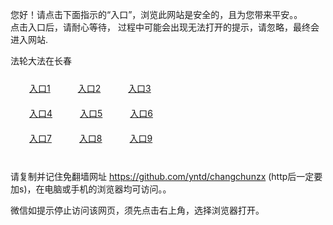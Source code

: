 您好！请点击下面指示的“入口”，浏览此网站是安全的，且为您带来平安。。 <br/>
点击入口后，请耐心等待， 过程中可能会出现无法打开的提示，请忽略，最终会进入网站. </br>

法轮大法在长春<br/>
<div style="padding:10px"><a style="margin:20px" target="_blank" href="https://d2ts0hgzwp17i3.cloudfront.net/2Qpsp?dvpebif" id="ccLink1" rel="nofollow">入口1</a> <a target="_blank" style="margin:20px" href="https://d1ltfg9y3bxffm.cloudfront.net/2Qpsp?xuzhltyc" id="ccLink2" rel="nofollow">入口2</a> <a style="margin:20px" target="_blank" href="https://d2lcoeeasg45z1.cloudfront.net/2Qpsp?ododxxfh" id="ccLink3" rel="nofollow">入口3</a></div>

<div style="padding:10px" ><a style="margin:20px" target="_blank" href="https://d2ts0hgzwp17i3.cloudfront.net/2Qpsp?dvpebif" id="ccLink4" rel="nofollow">入口4</a> <a style="margin:20px" href="https://d1ltfg9y3bxffm.cloudfront.net/2Qpsp?xuzhltyc" target="_blank" id="ccLink5" rel="nofollow">入口5</a> <a style="margin:20px" href="https://d2lcoeeasg45z1.cloudfront.net/2Qpsp?ododxxfh" target="_blank" id="ccLink6" rel="nofollow">入口6</a></div>

<div style="padding:10px"><a style="margin:20px" target="_blank" href="https://d2ts0hgzwp17i3.cloudfront.net/2Qpsp?dvpebif" id="ccLink7" rel="nofollow">入口7</a> <a style="margin:20px" href="https://d1ltfg9y3bxffm.cloudfront.net/2Qpsp?xuzhltyc" target="_blank" id="ccLink8" rel="nofollow">入口8</a> <a style="margin:20px" target="_blank" href="https://d2lcoeeasg45z1.cloudfront.net/2Qpsp?ododxxfh" id="ccLink9" rel="nofollow">入口9</a></div>

<br/>



请复制并记住免翻墙网址 https://github.com/yntd/changchunzx (http后一定要加s)，在电脑或手机的浏览器均可访问。。<br/>

微信如提示停止访问该网页，须先点击右上角，选择浏览器打开。
